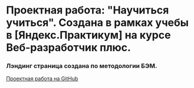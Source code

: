 # Проектная работа: "Научиться учиться". Создана в рамках учебы в [Яндекс.Практикум] на курсе Веб-разработчик плюс.
### Лэндинг страница создана по методологии БЭМ.
[Проектная работа на GitHub](https://antonturkov.github.io/project/index)